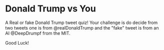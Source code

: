 # Donald Trump vs You
A Real or fake Donald Trump tweet quiz!
Your challenge is do decide from two tweets one is from @realDonaldTrump and the "fake" tweet is from an AI @DeepDrumpf from the MIT.

Good Luck!
